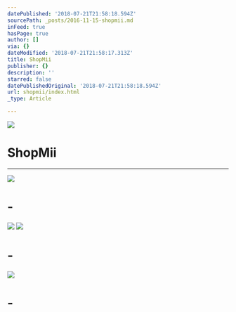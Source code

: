 ```yaml
---
datePublished: '2018-07-21T21:58:18.594Z'
sourcePath: _posts/2016-11-15-shopmii.md
inFeed: true
hasPage: true
author: []
via: {}
dateModified: '2018-07-21T21:58:17.313Z'
title: ShopMii
publisher: {}
description: ''
starred: false
datePublishedOriginal: '2018-07-21T21:58:18.594Z'
url: shopmii/index.html
_type: Article

---
```

![](https://the-grid-user-content.s3-us-west-2.amazonaws.com/0c38ab8d-f803-46e7-9523-fef336f6b52e.jpg)

# ShopMii

---

![](https://the-grid-user-content.s3-us-west-2.amazonaws.com/8c0ec5cb-7002-4a69-85bf-50aa88fd86f2.jpg)

# -
![](https://the-grid-user-content.s3-us-west-2.amazonaws.com/1bb50eee-16d0-4789-b64e-aba741d45fbc.png)
![](https://the-grid-user-content.s3-us-west-2.amazonaws.com/703f1f83-19a8-4583-9b02-3a8254fe8db5.png)

# -
![](https://the-grid-user-content.s3-us-west-2.amazonaws.com/f5d4c405-493a-4507-93a6-89d0f87127fa.png)

# -